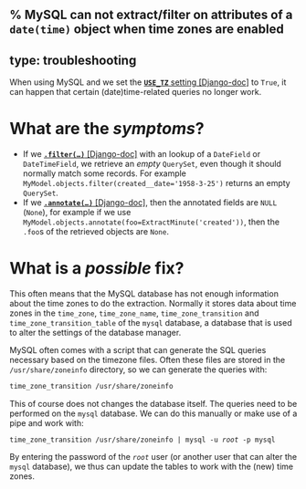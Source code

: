 % MySQL can not extract/filter on attributes of a `date(time)` object when time zones are enabled
---
type: troubleshooting
---
When using MySQL and we set the [**`USE_TZ`** setting [Django-doc]](https://docs.djangoproject.com/en/dev/ref/settings/#std:setting-USE_TZ) to `True`,
it can happen that certain (date)time-related queries no longer work.

# What are the *symptoms*?

 - If we [**<code>.filter(&hellip;)</code>** [Django-doc]](https://docs.djangoproject.com/en/dev/ref/models/querysets/#filter) with an lookup of
   a `DateField` or `DateTimeField`, we retrieve an *empty* `QuerySet`, even
   though it should normally match some records. For example `MyModel.objects.filter(created__date='1958-3-25')` returns an empty `QuerySet`.
 - If we [**<code>.annotate(&hellip;)</code>** [Django-doc]](https://docs.djangoproject.com/en/dev/ref/models/querysets/#annotate),
   then the annotated fields are `NULL` (`None`), for example if we use
   `MyModel.objects.annotate(foo=ExtractMinute('created'))`, then the
   `.foo`s of the retrieved objects are `None`.

# What is a *possible* fix?

This often means that the MySQL database has not enough information about the
time zones to do the extraction. Normally it stores data about time zones in the
`time_zone`, `time_zone_name`, `time_zone_transition` and
`time_zone_transition_table` of the `mysql` database, a database that is used to
alter the settings of the database manager.

MySQL often comes with a script that can generate the SQL queries necessary
based on the timezone files. Often these files are stored in the
`/usr/share/zoneinfo` directory, so we can generate the queries with:

```bash
time_zone_transition /usr/share/zoneinfo
```

This of course does not changes the database itself. The queries need to be
performed on the `mysql` database. We can do this manually or make use of a
pipe and work with:

<pre class="bash"><code>time_zone_transition /usr/share/zoneinfo | mysql -u <i>root</i> -p mysql</code></pre>

By entering the password of the *`root`* user (or another user that can alter
the `mysql` database), we thus can update the tables to work with the (new) time zones.
